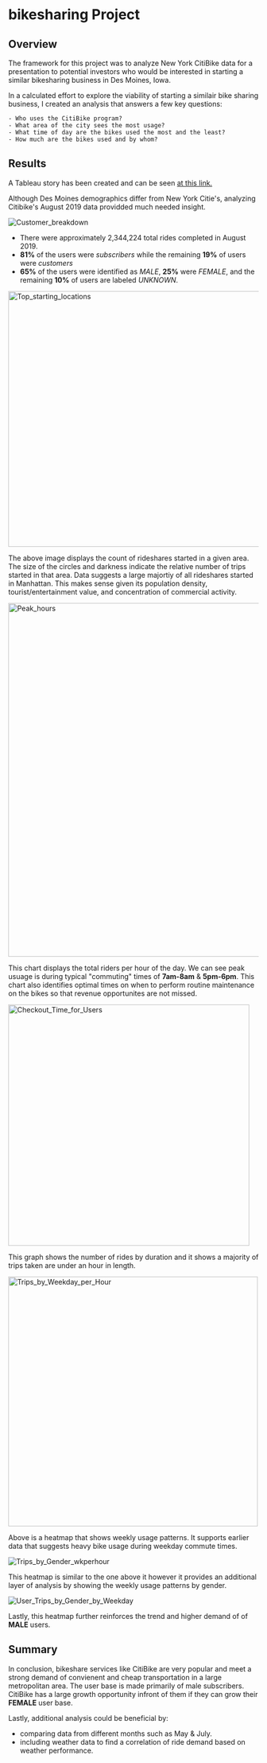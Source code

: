 # bikesharing Project

## Overview
The framework for this project was to analyze New York CitiBike data for a presentation to potential investors who would be interested in starting a similar bikesharing business in Des Moines, Iowa.

In a calculated effort to explore the viability of starting a similair bike sharing business, I created an analysis that answers a few key questions:

    - Who uses the CitiBike program?
    - What area of the city sees the most usage?
    - What time of day are the bikes used the most and the least?
    - How much are the bikes used and by whom?

## Results
A Tableau story has been created and can be seen [at this link.](https://public.tableau.com/app/profile/mitchell.fagert/viz/BootcampProject_16637118321880/NYCCitiBikeAnalysis?publish=yes)

Although Des Moines demographics differ from New York Citie's, analyzing Citibike's August 2019 data providded much needed insight.

![Customer_breakdown](https://user-images.githubusercontent.com/107579508/191620466-201429f8-ac1b-4e10-9cbb-4d19d6b70118.png)

 - There were approximately 2,344,224 total rides completed in August 2019.
 - **81%** of the users were *subscribers* while the remaining **19%** of users were *customers*
 - **65%** of the users were identified as *MALE*, **25%** were *FEMALE*, and the remaining **10%** of users are labeled *UNKNOWN*.

<img width="514" alt="Top_starting_locations" src="https://user-images.githubusercontent.com/107579508/191621607-a7421b8d-02a7-43c3-b96c-d7d630293317.png">

The above image displays the count of rideshares started in a given area. The size of the circles and darkness indicate the relative number of trips started in that area. Data suggests a large majortiy of all rideshares started in Manhattan. This makes sense given its population density, tourist/entertainment value, and concentration of commercial activity.

<img width="711" alt="Peak_hours" src="https://user-images.githubusercontent.com/107579508/191622094-22fc23ca-0e40-495c-a9d4-8c413ed560b8.png">

This chart displays the total riders per hour of the day. We can see peak usuage is during typical "commuting" times of **7am-8am** & **5pm-6pm**. This chart also identifies optimal times on when to perform routine maintenance on the bikes so that revenue opportunites are not missed.

<img width="485" alt="Checkout_Time_for_Users" src="https://user-images.githubusercontent.com/107579508/191622232-d9ce0f08-d971-408d-987c-3d758dd3beca.png">

This graph shows the number of rides by duration and it shows a majority of trips taken are under an hour in length.

<img width="502" alt="Trips_by_Weekday_per_Hour" src="https://user-images.githubusercontent.com/107579508/191622404-5fd1b9be-b1d1-4c8d-b5e9-ccc7624eb714.png">

Above is a heatmap that shows weekly usage patterns. It supports earlier data that suggests heavy bike usage during weekday commute times.

![Trips_by_Gender_wkperhour](https://user-images.githubusercontent.com/107579508/191622423-87515812-a926-4903-a3f0-b7b813d04996.png)

This heatmap is similar to the one above it however it provides an additional layer of analysis by showing the weekly usage patterns by gender.

![User_Trips_by_Gender_by_Weekday](https://user-images.githubusercontent.com/107579508/191622447-1c49d88e-4fbe-49bf-b088-07b482c8151d.png)

Lastly, this heatmap further reinforces the trend and higher demand of of **MALE** users.

## Summary
In conclusion, bikeshare services like CitiBike are very popular and meet a strong demand of convienent and cheap transportation in a large metropolitan area. The user base is made primarily of male subscribers. CitiBike has a large growth opportunity infront of them if they can grow their **FEMALE** user base.

Lastly, additional analysis could be beneficial by:

   - comparing data from different months such as May & July.
   - including weather data to find a correlation of ride demand based on weather performance.
